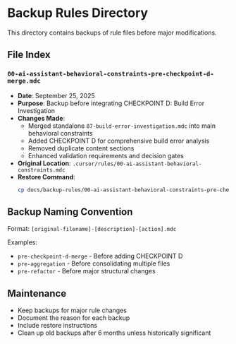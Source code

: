 # Backup Rules Directory

This directory contains backups of rule files before major modifications.

## File Index

### `00-ai-assistant-behavioral-constraints-pre-checkpoint-d-merge.mdc`
- **Date**: September 25, 2025
- **Purpose**: Backup before integrating CHECKPOINT D: Build Error Investigation
- **Changes Made**:
  - Merged standalone `07-build-error-investigation.mdc` into main behavioral constraints
  - Added CHECKPOINT D for comprehensive build error analysis
  - Removed duplicate content sections
  - Enhanced validation requirements and decision gates
- **Original Location**: `.cursor/rules/00-ai-assistant-behavioral-constraints.mdc`
- **Restore Command**:
  ```bash
  cp docs/backup-rules/00-ai-assistant-behavioral-constraints-pre-checkpoint-d-merge.mdc .cursor/rules/00-ai-assistant-behavioral-constraints.mdc
  ```

## Backup Naming Convention

Format: `[original-filename]-[description]-[action].mdc`

Examples:
- `pre-checkpoint-d-merge` - Before adding CHECKPOINT D
- `pre-aggregation` - Before consolidating multiple files
- `pre-refactor` - Before major structural changes

## Maintenance

- Keep backups for major rule changes
- Document the reason for each backup
- Include restore instructions
- Clean up old backups after 6 months unless historically significant
